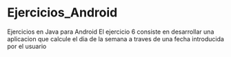 # Ejercicios_Android
Ejercicios en Java para Android
El ejercicio 6 consiste en desarrollar una aplicacion que calcule el dia de la semana a traves de una fecha introducida por el usuario
